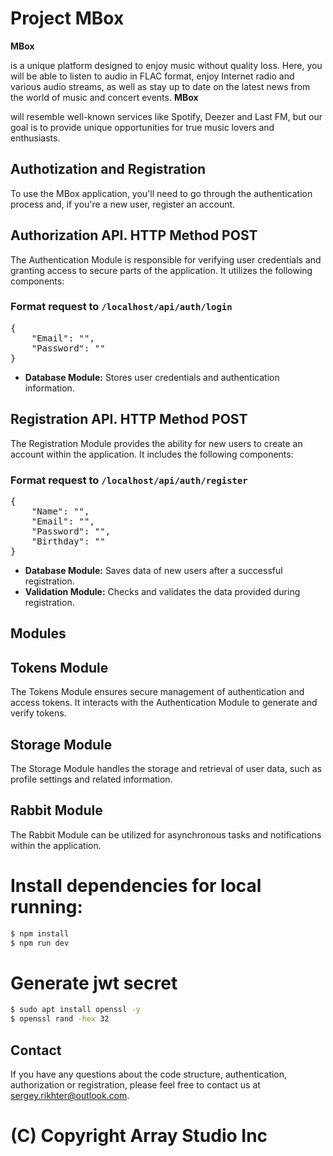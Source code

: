 <h1>Project MBox</h1>

<p><b>MBox</b> <p>is a unique platform designed to enjoy music without quality loss. Here, you will be able to listen to audio in FLAC format, enjoy Internet radio and various audio streams, as well as stay up to date on the latest news from the world of music and concert events. <b>MBox</b> <p>will resemble well-known services like Spotify, Deezer and Last FM, but our goal is to provide unique opportunities for true music lovers and enthusiasts.</p>

<h2>Authotization and Registration</h2>
<p>To use the MBox application, you'll need to go through the authentication process and, if you're a new user, register an account.</p>

<h2>Authorization API. HTTP Method POST </h2>
<p>The Authentication Module is responsible for verifying user credentials and granting access to secure parts of the application. It utilizes the following components:</p>

<h3>Format request to <code>/localhost/api/auth/login</code></h3>
<pre>
{
    "Email": "",
    "Password": ""
}
</pre>

<ul>
  <li><b>Database Module:</b> Stores user credentials and authentication information.</li>
</ul>

<h2>Registration API. HTTP Method POST</h2>
<p>The Registration Module provides the ability for new users to create an account within the application. It includes the following components:</p>

<h3>Format request to <code>/localhost/api/auth/register</code></h3>
<pre>
{
    "Name": "",
    "Email": "",
    "Password": "",
    "Birthday": ""
}
</pre>

<ul>
  <li><b>Database Module:</b> Saves data of new users after a successful registration.</li>
  <li><b>Validation Module:</b> Checks and validates the data provided during registration.</li>
</ul>

<h2>Modules </h2>
<h2>Tokens Module</h2>
<p>The Tokens Module ensures secure management of authentication and access tokens. It interacts with the Authentication Module to generate and verify tokens.</p>

<h2>Storage Module</h2>
<p>The Storage Module handles the storage and retrieval of user data, such as profile settings and related information.</p>

<h2>Rabbit Module</h2>
<p>The Rabbit Module can be utilized for asynchronous tasks and notifications within the application.</p>

# Install dependencies for local running:
```bash
$ npm install
$ npm run dev
```
# Generate jwt secret 
```bash
$ sudo apt install openssl -y
$ openssl rand -hex 32
```

<h2>Contact</h2>
<p>If you have any questions about the code structure, authentication, authorization or registration, please feel free to contact us at <a href="mailto:sergey.rikhter@outlook.com">sergey.rikhter@outlook.com</a>.</p>

# (C) Copyright Array Studio Inc 

